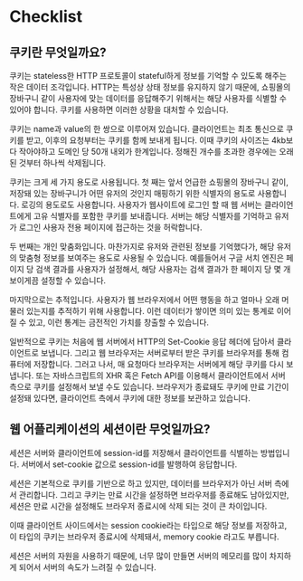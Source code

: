 # Checklist

## 쿠키란 무엇일까요?

쿠키는 stateless한 HTTP 프로토콜이 stateful하게 정보를 기억할 수 있도록 해주는 작은 데이터 조각입니다. HTTP는 특성상 상태 정보를 유지하지 않기 때문에, 쇼핑몰의 장바구니 같이 사용자에 맞는 데이터를 응답해주기 위해서는 해당 사용자를 식별할 수 있어야 합니다. 쿠키를 사용하면 이러한 상황을 대처할 수 있습니다.

쿠키는 name과 value의 한 쌍으로 이루어져 있습니다. 클라이언트는 최초 통신으로 쿠키를 받고, 이후의 요청부터는 쿠키를 함께 보내게 됩니다. 이때 쿠키의 사이즈는 4kb보다 작아야하고 도메인 당 50개 내외가 한계입니다. 정해진 개수를 초과한 경우에는 오래된 것부터 하나씩 삭제됩니다.

쿠키는 크게 세 가지 용도로 사용됩니다. 첫 째는 앞서 언급한 쇼핑몰의 장바구니 같이, 저장돼 있는 장바구니가 어떤 유저의 것인지 매핑하기 위한 식별자의 용도로 사용합니다. 로깅의 용도로도 사용합니다. 사용자가 웹사이트에 로그인 할 때 웹 서버는 클라이언트에게 고유 식별자를 포함한 쿠키를 보내줍니다. 서버는 해당 식별자를 기억하고 유저가 로그인 사용자 전용 페이지에 접근하는 것을 허락합니다.

두 번째는 개인 맞춤화입니다. 마찬가지로 유저와 관련된 정보를 기억했다가, 해당 유저의 맞춤형 정보를 보여주는 용도로 사용될 수 있습니다. 예를들어서 구글 서치 엔진은 페이지 당 검색 결과를 사용자가 설정해서, 해당 사용자는 검색 결과가 한 페이지 당 몇 개 보이게끔 설정할 수 있습니다.

마지막으로는 추적입니다. 사용자가 웹 브라우저에서 어떤 행동을 하고 얼마나 오래 머물러 있는지를 추적하기 위해 사용합니다. 이런 데이터가 쌓이면 의미 있는 통계로 이어질 수 있고, 이런 통계는 금전적인 가치를 창출할 수 있습니다. 

일반적으로 쿠키는 처음에 웹 서버에서 HTTP의 Set-Cookie 응답 헤더에 담아서 클라이언트로 보냅니다. 그리고 웹 브라우저는 서버로부터 받은 쿠키를 브라우저를 통해 컴퓨터에 저장합니다. 그러고 나서, 매 요청마다 브라우저는 서버에게 해당 쿠키를 다시 보냅니다. 또는 자바스크립트의 XHR 혹은 Fetch API를 이용해서 클라이언트에서 서버 측으로 쿠키를 설정해서 보낼 수도 있습니다. 브라우저가 종료돼도 쿠키에 만료 기간이 설정돼 있다면, 클라이언트 측에서 쿠키에 대한 정보를 보관하고 있습니다.



## 웹 어플리케이션의 세션이란 무엇일까요?

세션은 서버와 클라이언트에 session-id를 저장해서 클라이언트를 식별하는 방법입니다. 서버에서 set-cookie 값으로 session-id를 발행하여 응답합니다.

세션은 기본적으로 쿠키를 기반으로 하고 있지만, 데이터를 브라우저가 아닌 서버 측에서 관리합니다. 그리고 쿠키는 만료 시간을 설정하면 브라우저를 종료해도 남아있지만, 세션은 만료 시간을 설정해도 브라우저 종료시에 삭제 되는 것이 큰 차이입니다. 

이때 클라이언트 사이드에서는 session cookie라는 타입으로 해당 정보를 저장하고, 이 타입의 쿠키는 브라우저 종료시에 삭제돼서, memory cookie 라고도 부릅니다.

세션은 서버의 자원을 사용하기 때문에, 너무 많이 만들면 서버의 메모리를 많이 차지하게 되어서 서버의 속도가 느려질 수 있습니다.